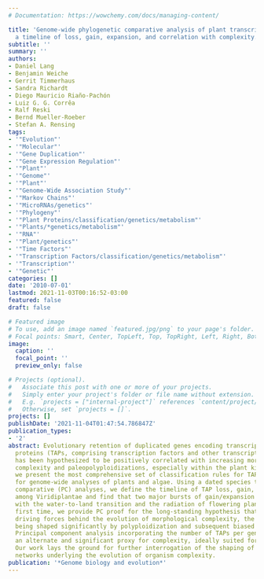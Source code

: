 ```yaml
---
# Documentation: https://wowchemy.com/docs/managing-content/

title: 'Genome-wide phylogenetic comparative analysis of plant transcriptional regulation:
  a timeline of loss, gain, expansion, and correlation with complexity.'
subtitle: ''
summary: ''
authors:
- Daniel Lang
- Benjamin Weiche
- Gerrit Timmerhaus
- Sandra Richardt
- Diego Mauricio Riaño-Pachón
- Luiz G. G. Corrêa
- Ralf Reski
- Bernd Mueller-Roeber
- Stefan A. Rensing
tags:
- '"Evolution"'
- '"Molecular"'
- '"Gene Duplication"'
- '"Gene Expression Regulation"'
- '"Plant"'
- '"Genome"'
- '"Plant"'
- '"Genome-Wide Association Study"'
- '"Markov Chains"'
- '"MicroRNAs/genetics"'
- '"Phylogeny"'
- '"Plant Proteins/classification/genetics/metabolism"'
- '"Plants/*genetics/metabolism"'
- '"RNA"'
- '"Plant/genetics"'
- '"Time Factors"'
- '"Transcription Factors/classification/genetics/metabolism"'
- '"Transcription"'
- '"Genetic"'
categories: []
date: '2010-07-01'
lastmod: 2021-11-03T00:16:52-03:00
featured: false
draft: false

# Featured image
# To use, add an image named `featured.jpg/png` to your page's folder.
# Focal points: Smart, Center, TopLeft, Top, TopRight, Left, Right, BottomLeft, Bottom, BottomRight.
image:
  caption: ''
  focal_point: ''
  preview_only: false

# Projects (optional).
#   Associate this post with one or more of your projects.
#   Simply enter your project's folder or file name without extension.
#   E.g. `projects = ["internal-project"]` references `content/project/deep-learning/index.md`.
#   Otherwise, set `projects = []`.
projects: []
publishDate: '2021-11-04T01:47:54.786847Z'
publication_types:
- '2'
abstract: Evolutionary retention of duplicated genes encoding transcription-associated
  proteins (TAPs, comprising transcription factors and other transcriptional regulators)
  has been hypothesized to be positively correlated with increasing morphological
  complexity and paleopolyploidizations, especially within the plant kingdom. Here,
  we present the most comprehensive set of classification rules for TAPs and its application
  for genome-wide analyses of plants and algae. Using a dated species tree and phylogenetic
  comparative (PC) analyses, we define the timeline of TAP loss, gain, and expansion
  among Viridiplantae and find that two major bursts of gain/expansion occurred, coinciding
  with the water-to-land transition and the radiation of flowering plants. For the
  first time, we provide PC proof for the long-standing hypothesis that TAPs are major
  driving forces behind the evolution of morphological complexity, the latter in Plantae
  being shaped significantly by polyploidization and subsequent biased paleolog retention.
  Principal component analysis incorporating the number of TAPs per genome provides
  an alternate and significant proxy for complexity, ideally suited for PC genomics.
  Our work lays the ground for further interrogation of the shaping of gene regulatory
  networks underlying the evolution of organism complexity.
publication: '*Genome biology and evolution*'
---
```

